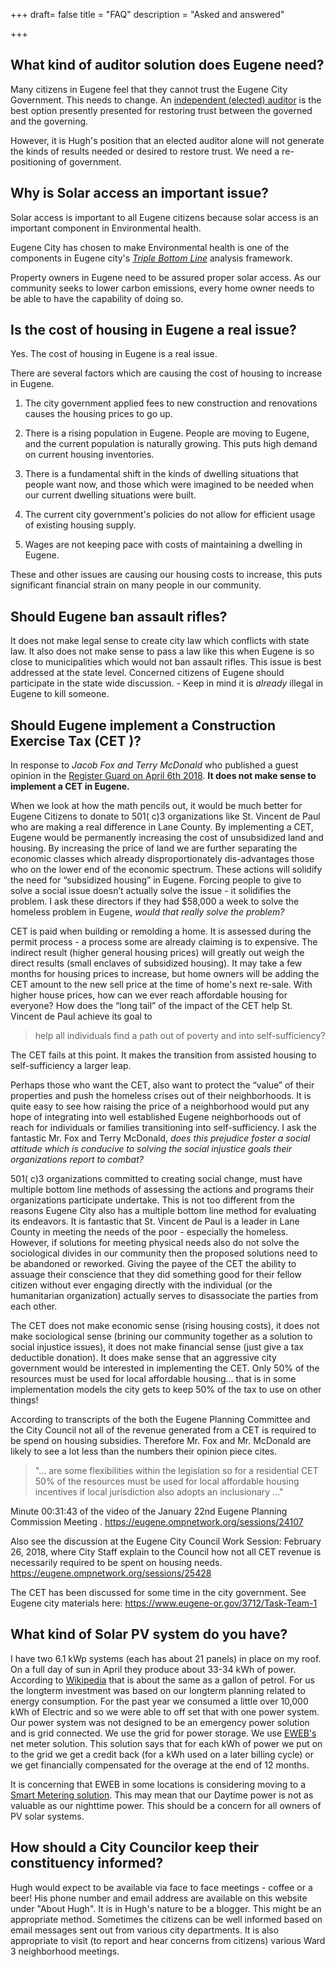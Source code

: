 +++
draft= false
title = "FAQ"
description = "Asked and answered"

+++

## What kind of auditor solution does Eugene need?

 Many citizens in Eugene feel that they cannot trust the Eugene City Government. This needs to change. An [independent (elected) auditor](https://electedauditor4cityaccountability.org/) is the best option presently presented for restoring trust between the governed and the governing.

 However, it is Hugh's position that an elected auditor alone will not generate the kinds of results needed or desired to restore trust. We need a re-positioning of government.

## Why is Solar access an important issue?

Solar access is important to all Eugene citizens because solar access is an important component in Environmental health.

Eugene City has chosen to make Environmental health is one of the components in Eugene city's _[Triple Bottom Line](https://www.eugene-or.gov/512/Triple-Bottom-Line)_ analysis framework.

Property owners in Eugene need to be assured proper solar access. As our community seeks to lower carbon emissions, every home owner needs to be able to have the capability of doing so.

## Is the cost of housing in Eugene a real issue?

Yes. The cost of housing in Eugene is a real issue.

There are several factors which are causing the cost of housing to increase in Eugene.

1. The city government applied fees to new construction and renovations causes the housing prices to go up.

2. There is a rising population in Eugene. People are moving to Eugene, and the current population is naturally growing. This puts high demand on current housing inventories.

3. There is a fundamental shift in the kinds of dwelling situations that people want now, and those which were imagined to be needed when our current dwelling situations were built.

4. The current city government's policies do not allow for efficient usage of existing housing supply.

5. Wages are not keeping pace with costs of maintaining a dwelling in Eugene.

These and other issues are causing our housing costs to increase, this puts significant financial strain on many people in our community.

## Should Eugene ban assault rifles?

It does not make legal sense to create city law which conflicts with state law. It also does not make sense to pass a law like this when Eugene is so close to municipalities which would not ban assault rifles. This issue is best addressed at the state level. Concerned citizens of Eugene should participate in the state wide discussion. - Keep in mind it is _already_ illegal in Eugene to kill someone.

## Should Eugene implement a Construction Exercise Tax (CET )?
In response to  _Jacob Fox and Terry McDonald_ who published a guest opinion in the [Register Guard on April 6th 2018](http://registerguard.com/rg/opinion/36620851-78/construction-excise-tax-could-help-build-affordable-housing.html.csp).
**It does not make sense to implement a CET in Eugene.**

When we look at how the math pencils out, it would be much better for Eugene Citizens to donate to 501( c)3 organizations like St. Vincent de Paul who are making a real difference in Lane County. By implementing a CET, Eugene would be permanently increasing the cost of unsubsidized land and housing. By increasing the price of land we are further separating the economic classes which already disproportionately dis-advantages those who on the lower end of the economic spectrum. These actions will solidify the need for “subsidized housing” in Eugene. Forcing people to give to solve a social issue doesn’t actually solve the issue - it solidifies the problem. I ask these directors if they had $58,000 a week to solve the homeless problem in Eugene, _would that really solve the problem?_

CET is paid when building or remolding a home. It is assessed during the permit process - a process some are already claiming is to expensive. The indirect result (higher general housing prices) will greatly out weigh the direct results (small enclaves of subsidized housing). It may take a few months for housing prices to increase, but home owners will be adding the CET amount to the new sell price at the time of home's next re-sale. With higher house prices, how can we ever reach affordable housing for everyone? How does the “long tail” of the impact of the CET help St. Vincent de Paul achieve its goal to
>help all individuals find a path out of poverty and into self-sufficiency?

The CET fails at this point. It makes the transition from assisted housing to self-sufficiency a larger leap.

Perhaps those who want the CET, also want to protect the “value” of their properties and push the homeless crises out of their neighborhoods. It is quite easy to see how raising the price of a neighborhood would put any hope of integrating into well established Eugene neighborhoods out of reach for individuals or families transitioning into self-sufficiency. I ask the fantastic Mr. Fox and Terry McDonald, _does this prejudice foster a social attitude which is conducive to solving the social injustice goals their organizations report to combat?_  

501( c)3 organizations committed to creating social change, must have multiple bottom line methods of assessing the actions and programs their organizations participate undertake. This is not too different from the reasons Eugene City also has a multiple bottom line method for evaluating its endeavors. It is fantastic that St. Vincent de Paul is a leader in Lane County in meeting the needs of the poor - especially the homeless. However, if solutions for meeting physical needs also do not solve the sociological divides in our community then the proposed solutions need to be abandoned or reworked. Giving the payee of the CET the ability to assuage their conscience that they did something good for their fellow citizen without ever engaging directly with the individual (or the humanitarian organization) actually serves to disassociate the parties from each other.

The CET does not make economic sense (rising housing costs), it does not make sociological sense (brining our community together as a solution to social injustice issues), it does not make financial sense (just give a tax deductible donation). It does make sense that an aggressive city government would be interested in implementing the CET. Only 50% of the resources must be used for local affordable housing… that is in some implementation models the city gets to keep 50% of the tax to use on other things!

According to transcripts of the both the Eugene Planning Committee and the City Council not all of the revenue generated from a CET is required to be spend on housing subsidies. Therefore Mr. Fox and Mr. McDonald are likely to see a lot less than the numbers their opinion piece cites.

> "... are some flexibilities within the legislation so for a residential CET 50% of the resources must be used for local affordable housing incentives if local jurisdiction also adopts an inclusionary ..."

Minute 00:31:43 of the video of the January 22nd Eugene Planning Commission Meeting . https://eugene.ompnetwork.org/sessions/24107

Also see the discussion at the Eugene City Council Work Session: February 26, 2018, where City Staff explain to the Council how not all CET revenue is necessarily required to be spent on housing needs. https://eugene.ompnetwork.org/sessions/25428

The CET has been discussed for some time in the city government. See Eugene city materials here: https://www.eugene-or.gov/3712/Task-Team-1

## What kind of Solar PV system do you have?

I have two 6.1 kWp systems (each has about 21 panels) in place on my roof. On a full day of sun in April they produce about 33-34 kWh of power. According to [Wikipedia](https://en.wikipedia.org/wiki/Gasoline_gallon_equivalent) that is about the same as a gallon of petrol. For us the longterm investment was based on our longterm planning related to energy consumption. For the past year we consumed a little over 10,000 kWh of Electric and so we were able to off set that with one power system. Our power system was not designed to be an emergency power solution and is grid connected. We use the grid for power storage. We use [EWEB's](http://www.eweb.org/residential-customers/going-green/solar-electric) net meter solution. This solution says that for each kWh of power we put on to the grid we get a credit back (for a kWh used on a later billing cycle) or we get financially compensated for the overage at the end of 12 months.  

It is concerning that EWEB in some locations is considering moving to a [Smart Metering solution](http://www.eweb.org/residential-customers/smart-meters-and-smart-grid/opt-out-program). This may mean that our Daytime power is not as valuable as our nighttime power. This should be a concern for all owners of PV solar systems.

## How should a City Councilor keep their constituency informed?

Hugh would expect to be available via face to face meetings - coffee or a beer!
His phone number and email address are available on this website under "About Hugh".
It is in Hugh's nature to be a blogger. This might be an appropriate method. Sometimes the citizens can be well informed based on email messages sent out from various city departments. It is also appropriate to visit (to report and hear concerns from citizens) various Ward 3 neighborhood meetings.
